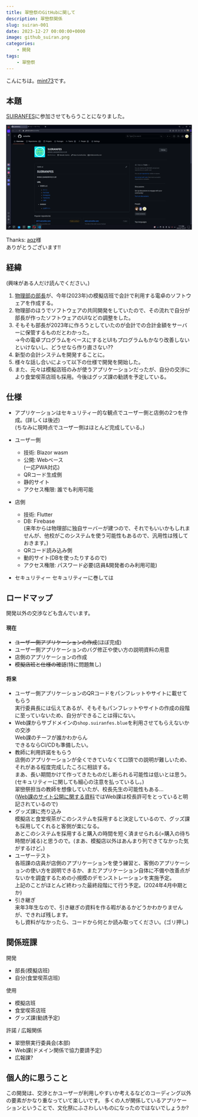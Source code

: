 ```yaml
---
title: 翠巒祭のGitHubに関して
description: 翠巒祭関係
slug: suiran-001
date: 2023-12-27 00:00:00+0000
image: github_suiran.png
categories:
    - 開発
tags:
    - 翠巒祭
---
```


こんにちは。[mint73](https://github.com/mint73)です。

## 本題
[SUIRANFES](https://github.com/suiranfes)に参加させてもらうことになりました。

![GitHub](github_suiran.png)

Thanks: [aqz](https://github.com/tamaina)様<br />
ありがとうございます!!

## 経緯
(興味がある人だけ読んでください。)

1. [物理部の部長](https://github.com/nAgI314)が、今年(2023年)の模擬店班で会計で利用する電卓のソフトウェアを作成する。
1. 物理部のほうでソフトウェアの共同開発をしていたので、その流れで自分が部長が作ったソフトウェアのUIなどの調整をした。
1. そもそも部長が2023年に作ろうとしていたのが会計での合計金額をサーバーに保管するものだとわかった。<br />
→今の電卓プログラムをベースにするとUIもプログラムもかなり改善しないといけないし、どうせなら作り直さない??
1. 新型の会計システムを開発することに。
1. 様々な話し合いによって以下の仕様で開発を開始した。
1. また、元々は模擬店班のみが使うアプリケーションだったが、自分の交渉により食堂喫茶店班も採用。今後はグッズ課の勧誘を予定している。

## 仕様
- アプリケーションはセキュリティー的な観点でユーザー側と店側の2つを作成。(詳しくは後述)<br />
(ちなみに現時点でユーザー側はほとんど完成している。)

- ユーザー側
	- 技術: Blazor wasm
	- 公開: Webベース<br />
	(一応PWA対応)
	- QRコード生成側
	- 静的サイト
	- アクセス権限: 誰でも利用可能

- 店側
	- 技術: Flutter
	- DB: Firebase<br />
	(来年からは物理部に独自サーバーが建つので、それでもいいかもしれませんが、他校がこのシステムを使う可能性もあるので、汎用性は残しておきます。)
	- QRコード読み込み側
	- 動的サイト(DBを使ったりするので)
	- アクセス権限: パスワード必要(店員&開発者のみ利用可能)

- セキュリティー
セキュリティーに巻しては

## ロードマップ
開発以外の交渉なども含んでいます。

#### 現在
- ~~ユーザー側アプリケーションの作成~~(ほぼ完成)
- ユーザー側アプリケーションのバグ修正や使い方の説明資料の用意
- 店側のアプリケーションの作成
- ~~模擬店班と仕様の確認~~(特に問題無し)

#### 将来
- ユーザー側アプリケーションのQRコードをパンフレットやサイトに載せてもらう<br />
実行委員長には伝えてあるが、そもそもパンフレットやサイトの作成の段階に至っていないため、自分ができることは得にない。
- Web課からサブドメインの`shop.suiranfes.blue`を利用させてもらえないかの交渉<br />
Web課のチーフが誰かわからん<br />
できるならCI/CDも準備したい。
- 教師に利用許諾をもらう<br />
店側のアプリケーションが全くできていなくて口頭での説明が難しいため、それがある程度完成したころに相談する。<br />
まあ、長い期間かけて作ってきたものだし断られる可能性は低いとは思う。<br />
(セキュリティーに関しても細心の注意を払っているし。)<br />
翠巒祭担当の教師を想像していたが、校長先生の可能性もある…<br />
([Web課のサイト公開に関する資料](https://github.com/suiranfes/note.suiranfes.com/blob/pages/002_todos.md#5-webサイトの作成)ではWeb課は校長許可をとっていると明記されているので)
- グッズ課に売り込み<br />
模擬店と食堂喫茶がこのシステムを採用すると決定しているので、グッズ課も採用してくれると客側が楽になる。<br />
あとこのシステムを採用すると購入の時間を短く済ませられる(=購入の待ち時間が減る)と思うので。(まあ、模擬店以外はあんまり列できてなかった気がするけど。)
- ユーザーテスト<br />
各班課の店員が店側のアプリケーションを使う練習と、客側のアプリケーションの使い方を説明できるか、またアプリケーション自体に不備や改善点がないかを調査するための小規模のデモンストレーションを実施予定。<br />
上記のことがほとんど終わった最終段階にて行う予定。(2024年4月中期とか)
- 引き継ぎ<br />
来年3年生なので、引き継ぎの資料を作る暇があるかどうかわかりませんが、できれば残します。<br />
もし資料がなかったら、コードから何とか読み取ってください。(ゴリ押し)

## 関係班課
開発
- 部長(模擬店班)
- 自分(食堂喫茶店班)

使用
- 模擬店班
- 食堂喫茶店班
- グッズ課(勧誘予定)

許諾 / 広報関係
- 翠巒祭実行委員会(本部)
- Web課(ドメイン関係で協力要請予定)
- 広報課?

## 個人的に思うこと
この開発は、交渉とかユーザーが利用しやすいか考えるなどのコーディング以外の要素がかなり重なっていて楽しいです。
多くの人が関係しているアプリケーションということで、文化祭にふさわしいものになったのではないでしょうか?
